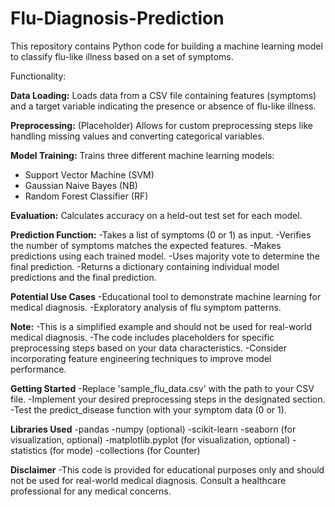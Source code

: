 # Flu-Diagnosis-Prediction

This repository contains Python code for building a machine learning model to classify flu-like illness based on a set of symptoms.

Functionality:

**Data Loading:** Loads data from a CSV file containing features (symptoms) and a target variable indicating the presence or absence of flu-like illness.

**Preprocessing:** (Placeholder) Allows for custom preprocessing steps like handling missing values and converting categorical variables.

**Model Training:** Trains three different machine learning models:
- Support Vector Machine (SVM)
- Gaussian Naive Bayes (NB)
- Random Forest Classifier (RF)

**Evaluation:** Calculates accuracy on a held-out test set for each model.

**Prediction Function:**
    -Takes a list of symptoms (0 or 1) as input.
    -Verifies the number of symptoms matches the expected features.
    -Makes predictions using each trained model.
    -Uses majority vote to determine the final prediction.
    -Returns a dictionary containing individual model predictions and the final prediction.

**Potential Use Cases**
    -Educational tool to demonstrate machine learning for medical diagnosis.
    -Exploratory analysis of flu symptom patterns.

**Note:**
    -This is a simplified example and should not be used for real-world medical diagnosis.
    -The code includes placeholders for specific preprocessing steps based on your data characteristics.
    -Consider incorporating feature engineering techniques to improve model performance.

**Getting Started**
    -Replace 'sample_flu_data.csv' with the path to your CSV file.
    -Implement your desired preprocessing steps in the designated section.
    -Test the predict_disease function with your symptom data (0 or 1).

**Libraries Used**
    -pandas
    -numpy (optional)
    -scikit-learn
    -seaborn (for visualization, optional)
    -matplotlib.pyplot (for visualization, optional)
    -statistics (for mode)
    -collections (for Counter)

**Disclaimer**
-This code is provided for educational purposes only and should not be used for real-world medical diagnosis. Consult a healthcare professional for any medical concerns.